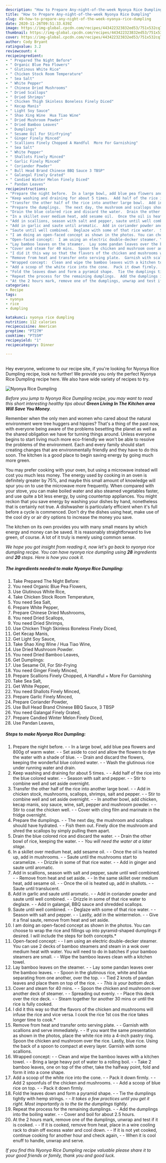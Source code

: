```yaml
---
description: "How to Prepare Any-night-of-the-week Nyonya Rice Dumpling"
title: "How to Prepare Any-night-of-the-week Nyonya Rice Dumpling"
slug: 49-how-to-prepare-any-night-of-the-week-nyonya-rice-dumpling
date: 2020-11-26T09:51:33.639Z
image: https://img-global.cpcdn.com/recipes/443422323832ed53/751x532cq70/nyonya-rice-dumpling-recipe-main-photo.jpg
thumbnail: https://img-global.cpcdn.com/recipes/443422323832ed53/751x532cq70/nyonya-rice-dumpling-recipe-main-photo.jpg
cover: https://img-global.cpcdn.com/recipes/443422323832ed53/751x532cq70/nyonya-rice-dumpling-recipe-main-photo.jpg
author: Cody Bryant
ratingvalue: 3.2
reviewcount: 4
recipeingredient:
- " Prepared The Night Before"
- " Organic Blue Pea Flowers"
- " Glutinous White Rice"
- " Chicken Stock Room Temperature"
- " Sea Salt"
- " White Pepper"
- " Chinese Dried Mushrooms"
- " Dried Scallops"
- " Dried Shrimps"
- " Chicken Thigh Skinless Boneless Finely Diced"
- " Kecap Manis"
- " Light Soy Sauce"
- " Shao Xing Wine  Hua Tiao Wine"
- " Dried Mushroom Powder"
- " Dried Bamboo Leaves"
- " Dumplings"
- " Sesame Oil For StirFrying"
- " Ginger Finely Minced"
- " Scallions Finely Chopped A Handful  More For Garnishing"
- " Sea Salt"
- " White Pepper"
- " Shallots Finely Minced"
- " Garlic Finely Minced"
- " Coriander Powder"
- " Bull Head Brand Chinese BBQ Sauce 3 TBSP"
- " Galangal Finely Grated"
- " Candied Winter Melon Finely Diced"
- " Pandan Leaves"
recipeinstructions:
- "Prepare the night before.  In a large bowl, add blue pea flowers and 800g of warm water.  Set aside to cool and allow the flowers to dye the water with a shade of blue.  Drain and discard the flowers, keeping the wonderful blue colored water.  Wash the glutinous rice under running water and drain."
- "Keep washing and draining for about 5 times.  Add half of the rice into the blue colored water.  Season with salt and pepper.  Stir to combine well and set aside overnight."
- "Transfer the other half of the rice into another large bowl.  Add in chicken stock, mushrooms, scallops, shrimps, salt and pepper.  Stir to combine well and set aside overnight.  In another bowl, add chicken, kecap manis, soy sauce, wine, salt, pepper and mushroom powder.  Stir to coat the chicken well.  Cover with cling film and marinate in the fridge overnight."
- "Prepare the dumplings.  The next day, the mushroom and scallops should have hydrated.  Fish them out. Finely dice the mushroom and shred the scallops by simply pulling them apart."
- "Drain the blue colored rice and discard the water.  Drain the other bowl of rice, keeping the water.  *You will need the water at a later stage.*"
- "In a skillet over medium heat, add sesame oil.  Once the oil is heated up, add in mushrooms.  Saute until the mushrooms start to caramelize.  Drizzle in some of that rice water.  Add in ginger and saute until aromatic."
- "Add in scallions, season with salt and pepper, saute until well combined.  Remove from heat and set aside.  In the same skillet over medium heat, add sesame oil.  Once the oil is heated up, add in shallots.  Saute until translucent."
- "Add in garlic and saute until aromatic.  Add in coriander powder and saute until well combined.  Drizzle in some of that rice water to deglaze.  Add in galangal, BBQ sauce and shredded scallops."
- "Saute until well combined.  Deglaze with some of that rice water.  Season with salt and pepper.  Lastly, add in the wintermelon.  Give it a final saute, remove from heat and set aside."
- "I am doing an open-faced concept as shown in the photos. You can choose to wrap the rice and fillings up into pyramid-shaped dumplings if desired. I will include the steps for both concepts.*"
- "Open-faced concept:  I am using an electric double-decker steamer. You can use 2 decks of bamboo steamers and steam in a wok over medium heat with water. You will need to do in batches if your bamboo steamers are small.  Wipe the bamboo leaves clean with a kitchen towel."
- "Lay bamboo leaves on the steamer.  Lay some pandan leaves over the bamboo leaves.  Spoon in the glutinous rice, white and blue separating from one another, over the top.  Tied 2 knots of pandan leaves and place them on top of the rice.  *This is your bottom deck.*"
- "Cover and steam for 40 mins.  Spoon the chicken and mushroom over another deck of steamer.  Spreading out evenly.  Place this deck over the rice deck.  Steam together for another 30 mins or until the rice is fully cooked."
- "I did it this way so that the flavors of the chicken and mushrooms will infuse the rice and vice versa. I cook the rice 1st cos the rice takes longer time to cook.*"
- "Remove from heat and transfer onto serving plate.  Garnish with scallions and serve immediately.  If you want the same presentation as shown in the photos, place the white rice into a 4-inch pastry ring. Spoon the chicken and mushroom over the rice. Lastly, blue rice. Using the back of a spoon to compact at every layer. Garnish with some scallions."
- "Wrapped concept:  Clean and wipe the bamboo leaves with a kitchen towel.  Bring a large heavy pot of water to a rolling boil.  Take 2 bamboo leaves, one on top of the other, take the halfway point, fold and form it into a cone shape."
- "Add a scoop of the white rice into the cone.  Pack it down firmly.  Add 2 spoonfuls of the chicken and mushrooms.  Add a scoop of blue rice on top.  Pack it down firmly."
- "Fold the leaves down and form a pyramid shape.  Tie the dumplings tightly with hemp strings.  *It takes a few practices until you get it right. Most importantly is to the tie the dumplings tightly.*"
- "Repeat the process for the remaining dumplings.  Add the dumplings into the boiling water.  Cover and boil for about 2.5 hours."
- "At the 2 hours mark, remove one of the dumplings, unwrap and test if it is cooked.  If it is cooked, remove from heat, place in a wire cooling rack to drain off excess water and cool down.  If it is not yet cooked, continue cooking for another hour and check again,  When it is cool enuff to handle, unwrap and serve."
categories:
- Recipe
tags:
- nyonya
- rice
- dumpling

katakunci: nyonya rice dumpling 
nutrition: 112 calories
recipecuisine: American
preptime: "PT27M"
cooktime: "PT55M"
recipeyield: "1"
recipecategory: Dinner

---
```

<br>
Hey everyone, welcome to our recipe site, if you're looking for Nyonya Rice Dumpling recipe, look no further! We provide you only the perfect Nyonya Rice Dumpling recipe here. We also have wide variety of recipes to try.
<br>


![Nyonya Rice Dumpling](https://img-global.cpcdn.com/recipes/443422323832ed53/751x532cq70/nyonya-rice-dumpling-recipe-main-photo.jpg)

<i>Before you jump to Nyonya Rice Dumpling recipe, you may want to read this short interesting healthy tips about 
<strong>Green Living In The Kitchen area Will Save You Money</strong>.</i>
</br>

Remember when the only men and women who cared about the natural environment were tree huggers and hippies? That's a thing of the past now, with everyone being aware of the problems besetting the planet as well as the shared obligation we have for turning things around. Unless everyone begins to start living much more eco-friendly we won't be able to resolve the problems of the environment. Each and every family should start creating changes that are environmentally friendly and they have to do this soon. The kitchen is a good place to begin saving energy by going much more green.

You may prefer cooking with your oven, but using a microwave instead will cost you much less money. The energy used by cooking in an oven is definitely greater by 75%, and maybe this small amount of knowledge will spur you on to use the microwave more frequently. When compared with your stove, you can make boiled water and also steamed vegetables faster, and use quite a bit less energy, by using countertop appliances. You might reckon that you save energy by washing your dishes by hand, nonetheless that is certainly not true. A dishwasher is particularly efficient when it's full before a cycle is commenced. Don't dry the dishes using heat, make use of the cool dry or air dry options to increase the money you save.

The kitchen on its own provides you with many small means by which energy and money can be saved. It is reasonably straightforward to live green, of course. A lot of it truly is merely using common sense.


<i>We hope you got insight from reading it, now let's go back to nyonya rice dumpling recipe. You can have nyonya rice dumpling using <strong>28</strong> ingredients and <strong>20</strong> steps. Here is how you cook it.
</i>

##### The ingredients needed to make Nyonya Rice Dumpling:

1. Take  Prepared The Night Before:
1. You need  Organic Blue Pea Flowers,
1. Use  Glutinous White Rice,
1. Take  Chicken Stock Room Temperature,
1. You need  Sea Salt,
1. Prepare  White Pepper,
1. Prepare  Chinese Dried Mushrooms,
1. You need  Dried Scallops,
1. You need  Dried Shrimps,
1. Use  Chicken Thigh Skinless Boneless Finely Diced,
1. Get  Kecap Manis,
1. Get  Light Soy Sauce,
1. Take  Shao Xing Wine / Hua Tiao Wine,
1. Use  Dried Mushroom Powder.
1. You need  Dried Bamboo Leaves,
1. Get  Dumplings:
1. Use  Sesame Oil, For Stir-Frying
1. You need  Ginger Finely Minced,
1. Prepare  Scallions Finely Chopped, A Handful + More For Garnishing
1. Take  Sea Salt,
1. Get  White Pepper,
1. You need  Shallots Finely Minced,
1. Prepare  Garlic Finely Minced,
1. Prepare  Coriander Powder,
1. Use  Bull Head Brand Chinese BBQ Sauce, 3 TBSP
1. You need  Galangal Finely Grated,
1. Prepare  Candied Winter Melon Finely Diced,
1. Use  Pandan Leaves,


##### Steps to make Nyonya Rice Dumpling:

1. Prepare the night before. -  - In a large bowl, add blue pea flowers and 800g of warm water. -  - Set aside to cool and allow the flowers to dye the water with a shade of blue. -  - Drain and discard the flowers, keeping the wonderful blue colored water. -  - Wash the glutinous rice under running water and drain.
1. Keep washing and draining for about 5 times. -  - Add half of the rice into the blue colored water. -  - Season with salt and pepper. -  - Stir to combine well and set aside overnight.
1. Transfer the other half of the rice into another large bowl. -  - Add in chicken stock, mushrooms, scallops, shrimps, salt and pepper. -  - Stir to combine well and set aside overnight. -  - In another bowl, add chicken, kecap manis, soy sauce, wine, salt, pepper and mushroom powder. -  - Stir to coat the chicken well. -  - Cover with cling film and marinate in the fridge overnight.
1. Prepare the dumplings. -  - The next day, the mushroom and scallops should have hydrated. -  - Fish them out. Finely dice the mushroom and shred the scallops by simply pulling them apart.
1. Drain the blue colored rice and discard the water. -  - Drain the other bowl of rice, keeping the water. -  - *You will need the water at a later stage.*
1. In a skillet over medium heat, add sesame oil. -  - Once the oil is heated up, add in mushrooms. -  - Saute until the mushrooms start to caramelize. -  - Drizzle in some of that rice water. -  - Add in ginger and saute until aromatic.
1. Add in scallions, season with salt and pepper, saute until well combined. -  - Remove from heat and set aside. -  - In the same skillet over medium heat, add sesame oil. -  - Once the oil is heated up, add in shallots. -  - Saute until translucent.
1. Add in garlic and saute until aromatic. -  - Add in coriander powder and saute until well combined. -  - Drizzle in some of that rice water to deglaze. -  - Add in galangal, BBQ sauce and shredded scallops.
1. Saute until well combined. -  - Deglaze with some of that rice water. -  - Season with salt and pepper. -  - Lastly, add in the wintermelon. -  - Give it a final saute, remove from heat and set aside.
1. I am doing an open-faced concept as shown in the photos. You can choose to wrap the rice and fillings up into pyramid-shaped dumplings if desired. I will include the steps for both concepts.*
1. Open-faced concept: -  - I am using an electric double-decker steamer. You can use 2 decks of bamboo steamers and steam in a wok over medium heat with water. You will need to do in batches if your bamboo steamers are small. -  - Wipe the bamboo leaves clean with a kitchen towel.
1. Lay bamboo leaves on the steamer. -  - Lay some pandan leaves over the bamboo leaves. -  - Spoon in the glutinous rice, white and blue separating from one another, over the top. -  - Tied 2 knots of pandan leaves and place them on top of the rice. -  - *This is your bottom deck.*
1. Cover and steam for 40 mins. -  - Spoon the chicken and mushroom over another deck of steamer. -  - Spreading out evenly. -  - Place this deck over the rice deck. -  - Steam together for another 30 mins or until the rice is fully cooked.
1. I did it this way so that the flavors of the chicken and mushrooms will infuse the rice and vice versa. I cook the rice 1st cos the rice takes longer time to cook.*
1. Remove from heat and transfer onto serving plate. -  - Garnish with scallions and serve immediately. -  - If you want the same presentation as shown in the photos, place the white rice into a 4-inch pastry ring. Spoon the chicken and mushroom over the rice. Lastly, blue rice. Using the back of a spoon to compact at every layer. Garnish with some scallions.
1. Wrapped concept: -  - Clean and wipe the bamboo leaves with a kitchen towel. -  - Bring a large heavy pot of water to a rolling boil. -  - Take 2 bamboo leaves, one on top of the other, take the halfway point, fold and form it into a cone shape.
1. Add a scoop of the white rice into the cone. -  - Pack it down firmly. -  - Add 2 spoonfuls of the chicken and mushrooms. -  - Add a scoop of blue rice on top. -  - Pack it down firmly.
1. Fold the leaves down and form a pyramid shape. -  - Tie the dumplings tightly with hemp strings. -  - *It takes a few practices until you get it right. Most importantly is to the tie the dumplings tightly.*
1. Repeat the process for the remaining dumplings. -  - Add the dumplings into the boiling water. -  - Cover and boil for about 2.5 hours.
1. At the 2 hours mark, remove one of the dumplings, unwrap and test if it is cooked. -  - If it is cooked, remove from heat, place in a wire cooling rack to drain off excess water and cool down. -  - If it is not yet cooked, continue cooking for another hour and check again, -  - When it is cool enuff to handle, unwrap and serve.


<i>If you find this Nyonya Rice Dumpling recipe valuable please share it to your good friends or family, thank you and good luck.</i>
